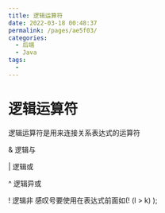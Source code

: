 ```yaml
---
title: 逻辑运算符
date: 2022-03-18 00:48:37
permalink: /pages/ae5f03/
categories:
  - 后端
  - Java
tags:
  - 
---
```

# 逻辑运算符

 逻辑运算符是用来连接关系表达式的运算符

& 	逻辑与

|	逻辑或

^	逻辑异或

!	逻辑非    感叹号要使用在表达式前面如(! (l > k) );



